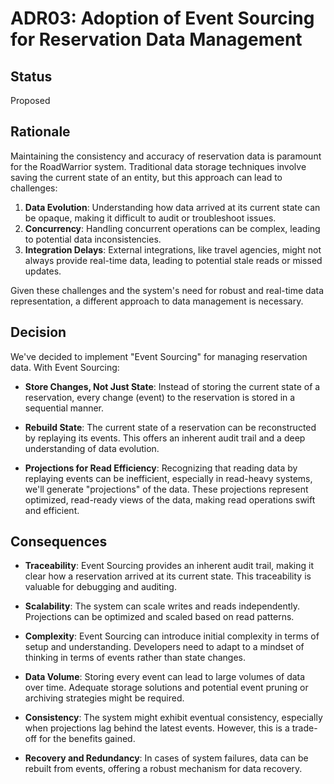 # ADR03: Adoption of Event Sourcing for Reservation Data Management

## Status
Proposed

## Rationale
Maintaining the consistency and accuracy of reservation data is paramount for the RoadWarrior system. Traditional data storage techniques involve saving the current state of an entity, but this approach can lead to challenges:

1. **Data Evolution**: Understanding how data arrived at its current state can be opaque, making it difficult to audit or troubleshoot issues.
2. **Concurrency**: Handling concurrent operations can be complex, leading to potential data inconsistencies.
3. **Integration Delays**: External integrations, like travel agencies, might not always provide real-time data, leading to potential stale reads or missed updates.

Given these challenges and the system's need for robust and real-time data representation, a different approach to data management is necessary.

## Decision
We've decided to implement "Event Sourcing" for managing reservation data. With Event Sourcing:

- **Store Changes, Not Just State**: Instead of storing the current state of a reservation, every change (event) to the reservation is stored in a sequential manner.

- **Rebuild State**: The current state of a reservation can be reconstructed by replaying its events. This offers an inherent audit trail and a deep understanding of data evolution.

- **Projections for Read Efficiency**: Recognizing that reading data by replaying events can be inefficient, especially in read-heavy systems, we'll generate "projections" of the data. These projections represent optimized, read-ready views of the data, making read operations swift and efficient.

## Consequences
- **Traceability**: Event Sourcing provides an inherent audit trail, making it clear how a reservation arrived at its current state. This traceability is valuable for debugging and auditing.

- **Scalability**: The system can scale writes and reads independently. Projections can be optimized and scaled based on read patterns.

- **Complexity**: Event Sourcing can introduce initial complexity in terms of setup and understanding. Developers need to adapt to a mindset of thinking in terms of events rather than state changes.

- **Data Volume**: Storing every event can lead to large volumes of data over time. Adequate storage solutions and potential event pruning or archiving strategies might be required.

- **Consistency**: The system might exhibit eventual consistency, especially when projections lag behind the latest events. However, this is a trade-off for the benefits gained.

- **Recovery and Redundancy**: In cases of system failures, data can be rebuilt from events, offering a robust mechanism for data recovery.

